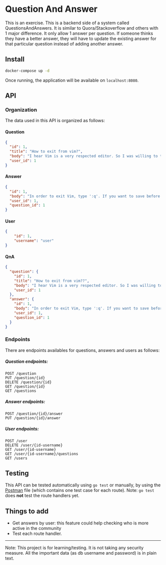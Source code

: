 # Question And Answer

This is an exercise. This is a backend side of a system called QuestionsAndAnswers. It is similar to Quora/Stackoverflow and others with 1 major difference. It only allow 1 answer per question. If someone thinks they have a better answer, they will have to update the existing answer for that particular question instead of adding another answer.

## Install
```sh
docker-compose up -d
```
Once running, the application will be available on `localhost:8080`.
## API
### Organization
The data used in this API is organized as follows:

#### Question
```json
{
  "id": 1,
  "title": "How to exit from vim?",
  "body": "I hear Vim is a very respected editor. So I was willing to try it out, but not I am not able to exit from it. And if I kill the process, the content of the file gets lost. What should I do?",
  "user_id": 1
}
```
#### Answer
```json
{
  "id": 1,
  "body": "In order to exit Vim, type ':q'. If you want to save before exiting, type ':wq'.!",
  "user_id": 1,
  "question_id": 1
}
```
#### User
```json
{
    "id": 1,
    "username": "user"
}
```

#### QnA
```json
{
  "question": {
    "id": 1,
    "title": "How to exit from vim??",
    "body": "I hear Vim is a very respected editor. So I was willing to try it out, but not I am not able to exit from it. And if I kill the process, the content of the file gets lost. What should I do?",
    "user_id": 1
  },
  "answer": {
    "id": 1,
    "body": "In order to exit Vim, type ':q'. If you want to save before exiting, type ':wq'.",
    "user_id": 1,
    "question_id": 1
  }
}
```

### Endpoints
There are endpoints availables for questions, answers and users as follows:

##### Question endpoints:
```
POST /question
PUT /question/{id}
DELETE /question/{id}
GET /question/{id}
GET /questions
```

##### Answer endpoints:
```
POST /question/{id}/answer
PUT /question/{id}/answer
```

##### User endpoints:
```
POST /user
DELETE /user/{id-username}
GET /user/{id-username}
GET /user/{id-username}/questions
GET /users
```
## Testing
This API can be tested automatically using `go test` or manually, by using the [Postman](https://github.com/Felipe31/questionandanswer/blob/main/Go%20QuestionAndAnswer.com.postman_collection.json) file (which contains one test case for each route).
Note: `go test` does **not** test the route handlers yet. 

## Things to add
- Get answers by user: this feature could help checking who is more active in the community
- Test each route handler.

---
Note: This project is for learning/testing. It is not taking any security measure. All the important data (as db username and password) is in plain text. 